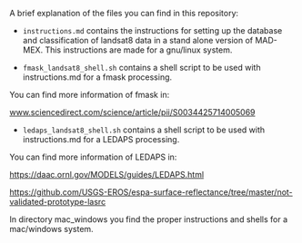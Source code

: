 A brief explanation of the files you can find in this repository:

* `instructions.md` contains the instructions for setting up the database and classification of landsat8 data in a stand alone version of MAD-MEX. This instructions are made for a gnu/linux system.

* `fmask_landsat8_shell.sh` contains a shell script to be used with instructions.md for a fmask processing.

You can find more information of fmask in:

www.sciencedirect.com/science/article/pii/S0034425714005069


* `ledaps_landsat8_shell.sh` contains a shell script to be used with instructions.md for a LEDAPS processing.

You can find more information of LEDAPS in:

https://daac.ornl.gov/MODELS/guides/LEDAPS.html

https://github.com/USGS-EROS/espa-surface-reflectance/tree/master/not-validated-prototype-lasrc

In directory mac_windows you find the proper instructions and shells for a mac/windows system.



